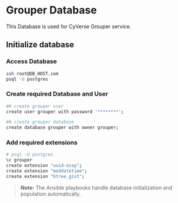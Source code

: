 # Grouper Database

This Database is used for CyVerse Grouper service.

## Initialize database

### Access Database

```bash
ssh root@DB_HOST.com
psql -U postgres
```

### Create required Database and User

```bash
## create grouper user
create user grouper with password '********';

## create grouper database
create database grouper with owner grouper;
```

### Add required extensions

```bash
# psql -U postgres
\c grouper
create extension "uuid-ossp";
create extension "moddatetime";
create extension "btree_gist";
```

> **Note:** The Ansible playbooks handle database initialization and population automatically.